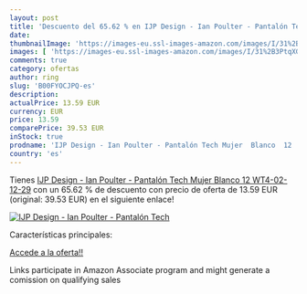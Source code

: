 ```yaml
---
layout: post
title: 'Descuento del 65.62 % en IJP Design - Ian Poulter - Pantalón Tech'
date: 
thumbnailImage: 'https://images-eu.ssl-images-amazon.com/images/I/31%2B3PtqXG7L._SL200_.jpg'
images: [ 'https://images-eu.ssl-images-amazon.com/images/I/31%2B3PtqXG7L._SL200_.jpg' ]
comments: true
category: ofertas
author: ring
slug: 'B00FYOCJPQ-es'
description:
actualPrice: 13.59 EUR
currency: EUR
price: 13.59
comparePrice: 39.53 EUR
inStock: true
prodname: 'IJP Design - Ian Poulter - Pantalón Tech Mujer  Blanco  12  WT4-02-12-29'
country: 'es'
---
```


Tienes [IJP Design - Ian Poulter - Pantalón Tech Mujer  Blanco  12  WT4-02-12-29](https://www.amazon.es/dp/B00FYOCJPQ/?tag=tolees-21) con un 65.62 % de descuento con precio de oferta de 13.59 EUR (original: 39.53 EUR) en el siguiente enlace!

[![IJP Design - Ian Poulter - Pantalón Tech](https://images-eu.ssl-images-amazon.com/images/I/31%2B3PtqXG7L._SL200_.jpg)](https://www.amazon.es/dp/B00FYOCJPQ/?tag=tolees-21)

Características principales:


[Accede a la oferta!!](https://www.amazon.es/dp/B00FYOCJPQ/?tag=tolees-21)

Links participate in Amazon Associate program and might generate a comission on qualifying sales


